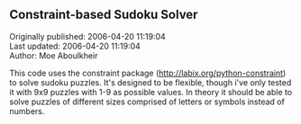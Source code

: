 ## Constraint-based Sudoku Solver  
Originally published: 2006-04-20 11:19:04  
Last updated: 2006-04-20 11:19:04  
Author: Moe Aboulkheir  
  
This code uses the constraint package (http://labix.org/python-constraint) to solve sudoku puzzles.  It's designed to be flexible, though i've only tested it with 9x9 puzzles with 1-9 as possible values.  In theory it should be able to solve puzzles of different sizes comprised of letters or symbols instead of numbers.